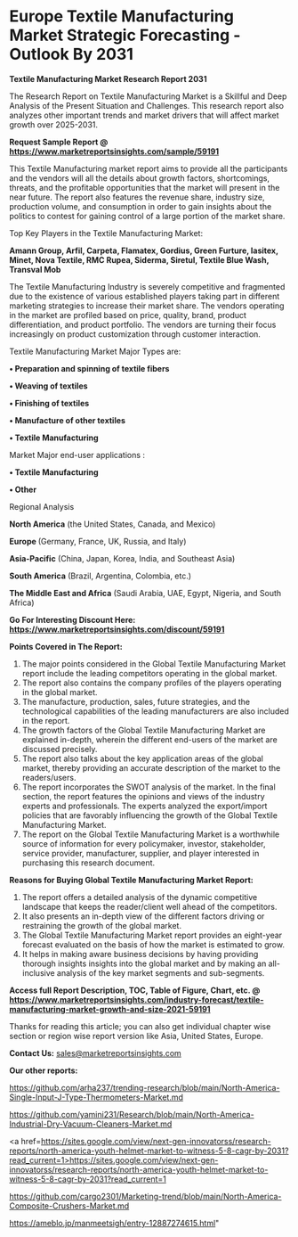 # Europe Textile Manufacturing Market Strategic Forecasting - Outlook By 2031

<strong>Textile Manufacturing Market Research Report 2031</strong>

The Research Report on Textile Manufacturing Market is a Skillful and Deep Analysis of the Present Situation and Challenges. This research report also analyzes other important trends and market drivers that will affect market growth over 2025-2031.

<strong>Request Sample Report @ <a href=https://www.marketreportsinsights.com/sample/59191>https://www.marketreportsinsights.com/sample/59191</a></strong>

This Textile Manufacturing market report aims to provide all the participants and the vendors will all the details about growth factors, shortcomings, threats, and the profitable opportunities that the market will present in the near future. The report also features the revenue share, industry size, production volume, and consumption in order to gain insights about the politics to contest for gaining control of a large portion of the market share.

Top Key Players in the Textile Manufacturing Market:

<strong>Amann Group, Arfil, Carpeta, Flamatex, Gordius, Green Furture, Iasitex, Minet, Nova Textile, RMC Rupea, Siderma, Siretul, Textile Blue Wash, Transval Mob</strong>

The Textile Manufacturing Industry is severely competitive and fragmented due to the existence of various established players taking part in different marketing strategies to increase their market share. The vendors operating in the market are profiled based on price, quality, brand, product differentiation, and product portfolio. The vendors are turning their focus increasingly on product customization through customer interaction.

Textile Manufacturing Market Major Types are:

<strong>• Preparation and spinning of textile fibers

• Weaving of textiles

• Finishing of textiles

• Manufacture of other textiles

• Textile Manufacturing</strong>

Market Major end-user applications :

<strong>• Textile Manufacturing

• Other</strong>

Regional Analysis

</u><strong><b>North America</b></strong> (the United States, Canada, and Mexico)

<strong><b>Europe </b></strong>(Germany, France, UK, Russia, and Italy)

<strong><b>Asia-Pacific</b></strong> (China, Japan, Korea, India, and Southeast Asia)

<strong><b>South America</b></strong> (Brazil, Argentina, Colombia, etc.)

<strong><b>The Middle East and Africa</b></strong> (Saudi Arabia, UAE, Egypt, Nigeria, and South Africa)

<strong>Go For Interesting Discount Here: <a href=https://www.marketreportsinsights.com/discount/59191>https://www.marketreportsinsights.com/discount/59191</a></strong>

<strong>Points Covered in The Report:</strong>
<ol>
  <li>The major points considered in the Global Textile Manufacturing Market report include the leading competitors operating in the global market.</li>
  <li>The report also contains the company profiles of the players operating in the global market.</li>
  <li>The manufacture, production, sales, future strategies, and the technological capabilities of the leading manufacturers are also included in the report.</li>
  <li>The growth factors of the Global Textile Manufacturing Market are explained in-depth, wherein the different end-users of the market are discussed precisely.</li>
  <li>The report also talks about the key application areas of the global market, thereby providing an accurate description of the market to the readers/users.</li>
  <li>The report incorporates the SWOT analysis of the market. In the final section, the report features the opinions and views of the industry experts and professionals. The experts analyzed the export/import policies that are favorably influencing the growth of the Global Textile Manufacturing Market.</li>
  <li>The report on the Global Textile Manufacturing Market is a worthwhile source of information for every policymaker, investor, stakeholder, service provider, manufacturer, supplier, and player interested in purchasing this research document.</li>
</ol>
<strong>Reasons for Buying Global Textile Manufacturing Market Report:</strong>

<ol>
  <li>The report offers a detailed analysis of the dynamic competitive landscape that keeps the reader/client well ahead of the competitors.</li>
  <li>It also presents an in-depth view of the different factors driving or restraining the growth of the global market.</li>
  <li>The Global Textile Manufacturing Market report provides an eight-year forecast evaluated on the basis of how the market is estimated to grow.</li>
  <li>It helps in making aware business decisions by having providing thorough insights insights into the global market and by making an all-inclusive analysis of the key market segments and sub-segments.</li>
</ol>
<strong>Access full Report Description, TOC, Table of Figure, Chart, etc. @ <a href=https://www.marketreportsinsights.com/industry-forecast/textile-manufacturing-market-growth-and-size-2021-59191>https://www.marketreportsinsights.com/industry-forecast/textile-manufacturing-market-growth-and-size-2021-59191</a></strong>


Thanks for reading this article; you can also get individual chapter wise section or region wise report version like Asia, United States, Europe.

<strong>Contact Us:</strong>
sales@marketreportsinsights.com

<strong>Our other reports:</strong>

<a href=https://github.com/arha237/trending-research/blob/main/North-America-Single-Input-J-Type-Thermometers-Market.md>https://github.com/arha237/trending-research/blob/main/North-America-Single-Input-J-Type-Thermometers-Market.md</a>

<a href=https://github.com/yamini231/Research/blob/main/North-America-Industrial-Dry-Vacuum-Cleaners-Market.md>https://github.com/yamini231/Research/blob/main/North-America-Industrial-Dry-Vacuum-Cleaners-Market.md</a>

<a href=https://sites.google.com/view/next-gen-innovatorss/research-reports/north-america-youth-helmet-market-to-witness-5-8-cagr-by-2031?read_current=1>https://sites.google.com/view/next-gen-innovatorss/research-reports/north-america-youth-helmet-market-to-witness-5-8-cagr-by-2031?read_current=1</a>

<a href=https://github.com/cargo2301/Marketing-trend/blob/main/North-America-Composite-Crushers-Market.md>https://github.com/cargo2301/Marketing-trend/blob/main/North-America-Composite-Crushers-Market.md</a>

<a href=https://ameblo.jp/manmeetsigh/entry-12887274615.html>https://ameblo.jp/manmeetsigh/entry-12887274615.html</a>"
